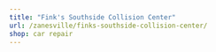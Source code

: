 ```yaml
---
title: "Fink's Southside Collision Center"
url: /zanesville/finks-southside-collision-center/
shop: car repair
---
```

